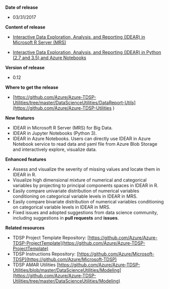 **Date of release**

* 03/31/2017

**Content of release**

* [Interactive Data Exploration, Analysis, and Reporting (IDEAR) in Microsoft R Server (MRS)](../DataScienceUtilities/DataReport-Utils/MRS)

* [Interactive Data Exploration, Analysis, and Reporting (IDEAR) in Python (2.7 and 3.5) and Azure Notebooks](../DataScienceUtilities/DataReport-Utils/Python)

**Version of release**

* 0.12

**Where to get the release**

* [https://github.com/Azure/Azure-TDSP-Utilities/tree/master/DataScienceUtilities/DataReport-Utils](https://github.com/Azure/Azure-TDSP-Utilities )

**New features**

* IDEAR in Microsoft R Server (MRS) for Big Data. 
* IDEAR in Jupyter Notebooks (Python 3). 
* IDEAR in Azure Notebooks. Users can directly use IDEAR in Azure Notebook service to read data and yaml file from Azure Blob Storage and interactively explore, visualize data.

**Enhanced features**

* Assess and visualize the severity of missing values and locate them in IDEAR in R.
* Visualize high dimensional mixture of numerical and categorical variables by projecting to principal components spaces in IDEAR in R.
* Easily compare univariate distribution of numerical variables conditioning on categorical variable levels in IDEAR in MRS.
* Easily compare bivariate distribution of numerical variables conditioning on categorical variable levels in IDEAR in MRS. 
* Fixed issues and adopted suggestions from data science community, including suggestions in **pull requests** and **issues**.

**Related resources**

* TDSP Project Template Repository:
[https://github.com/Azure/Azure-TDSP-ProjectTemplate](https://github.com/Azure/Azure-TDSP-ProjectTemplate)
* TDSP Instructions Repository:
[https://github.com/Azure/Microsoft-TDSP](https://github.com/Azure/Microsoft-TDSP)
* TDSP AMAR Utilities 
[https://github.com/Azure/Azure-TDSP-Utilities/blob/master/DataScienceUtilities/Modeling](https://github.com/Azure/Azure-TDSP-Utilities/tree/master/DataScienceUtilities/Modeling)
